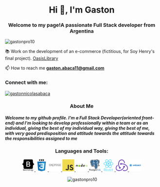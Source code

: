 <h1 align="center">Hi 👋, I'm Gaston</h1>
<h3 align="center">Welcome to my page!A passionate Full Stack developer from Argentina</h3>

<p align="left"> <img src="https://komarev.com/ghpvc/?username=gastonpro10&label=Profile%20views&color=0e75b6&style=flat" alt="gastonpro10" /> </p>
 📚 Work on the development of an e-commerce (fictitious, for Soy Henry's final project). <a href="https://oasis-library.vercel.app/">OasisLibrary</a>

 📫 How to reach me **gaston.abaca11@gmail.com**

<h3 align="left">Connect with me:</h3>
<p align="left">
<a href="https://linkedin.com/in/gastonnicolasabaca" target="blank"><img align="center" src="https://raw.githubusercontent.com/rahuldkjain/github-profile-readme-generator/master/src/images/icons/Social/linked-in-alt.svg" alt="gastonnicolasabaca" height="30" width="40" /></a>
</p>

<h3 align="center">About Me</h3>
<h5 >Welcome to my github profile. I'm a Full Stack Developer(oriented front-end) and I'm looking to develop professionally within a team or as an individual, giving the best of my individual way, giving the best of me, with very good predisposition and attitude towards the attitude towards the responsibilities assigned to me</h5>

<h3 align="center">Languages and Tools:</h3>
<p align="center"> <a href="https://getbootstrap.com" target="_blank" rel="noreferrer"> <img aling ="center" src="https://raw.githubusercontent.com/devicons/devicon/master/icons/bootstrap/bootstrap-plain-wordmark.svg" alt="bootstrap" width="40" height="40"/> </a> <a href="https://www.w3schools.com/css/" target="_blank" rel="noreferrer"> <img src="https://raw.githubusercontent.com/devicons/devicon/master/icons/css3/css3-original-wordmark.svg" alt="css3" width="40" height="40"/> </a> <a href="https://expressjs.com" target="_blank" rel="noreferrer"> <img src="https://raw.githubusercontent.com/devicons/devicon/master/icons/express/express-original-wordmark.svg" alt="express" width="40" height="40"/> </a> <a href="https://developer.mozilla.org/en-US/docs/Web/JavaScript" target="_blank" rel="noreferrer"> <img src="https://raw.githubusercontent.com/devicons/devicon/master/icons/javascript/javascript-original.svg" alt="javascript" width="40" height="40"/> </a> <a href="https://nodejs.org" target="_blank" rel="noreferrer"> <img src="https://raw.githubusercontent.com/devicons/devicon/master/icons/nodejs/nodejs-original-wordmark.svg" alt="nodejs" width="40" height="40"/> </a> <a href="https://www.postgresql.org" target="_blank" rel="noreferrer"> <img src="https://raw.githubusercontent.com/devicons/devicon/master/icons/postgresql/postgresql-original-wordmark.svg" alt="postgresql" width="40" height="40"/> </a> <a href="https://reactjs.org/" target="_blank" rel="noreferrer"> <img src="https://raw.githubusercontent.com/devicons/devicon/master/icons/react/react-original-wordmark.svg" alt="react" width="40" height="40"/> </a> <a href="https://redux.js.org" target="_blank" rel="noreferrer"> <img src="https://raw.githubusercontent.com/devicons/devicon/master/icons/redux/redux-original.svg" alt="redux" width="40" height="40"/> </a> <a href="https://webpack.js.org" target="_blank" rel="noreferrer"> <img src="https://raw.githubusercontent.com/devicons/devicon/d00d0969292a6569d45b06d3f350f463a0107b0d/icons/webpack/webpack-original-wordmark.svg" alt="webpack" width="40" height="40"/> </a> </p>

<p align="center">&nbsp;<img align="center" src="https://github-readme-stats.vercel.app/api?username=gastonpro10&show_icons=true&locale=en" alt="gastonpro10" /></p>
